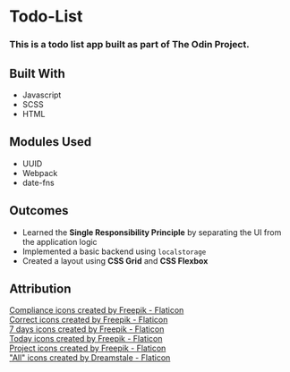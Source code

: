 # Todo-List
### This is a todo list app built as part of The Odin Project. 

## Built With
- Javascript
- SCSS
- HTML

## Modules Used
- UUID
- Webpack
- date-fns

## Outcomes
- Learned the **Single Responsibility Principle** by separating the UI from the application logic
- Implemented a basic backend using `localstorage`
- Created a layout using **CSS Grid** and **CSS Flexbox**

## Attribution
<a href="https://www.flaticon.com/free-icons/compliance" title="compliance icons">Compliance icons created by Freepik - Flaticon</a>
<br>
<a href="https://www.flaticon.com/free-icons/correct" title="correct icons">Correct icons created by Freepik - Flaticon</a>
<br>
<a href="https://www.flaticon.com/free-icons/7-days" title="7 days icons">7 days icons created by Freepik - Flaticon</a>
<br>
<a href="https://www.flaticon.com/free-icons/today" title="today icons">Today icons created by Freepik - Flaticon</a>
<br>
<a href="https://www.flaticon.com/free-icons/project" title="project icons">Project icons created by Freepik - Flaticon</a>
<br>
<a href="https://www.flaticon.com/free-icons/all" title="all icons">"All" icons created by Dreamstale - Flaticon</a>